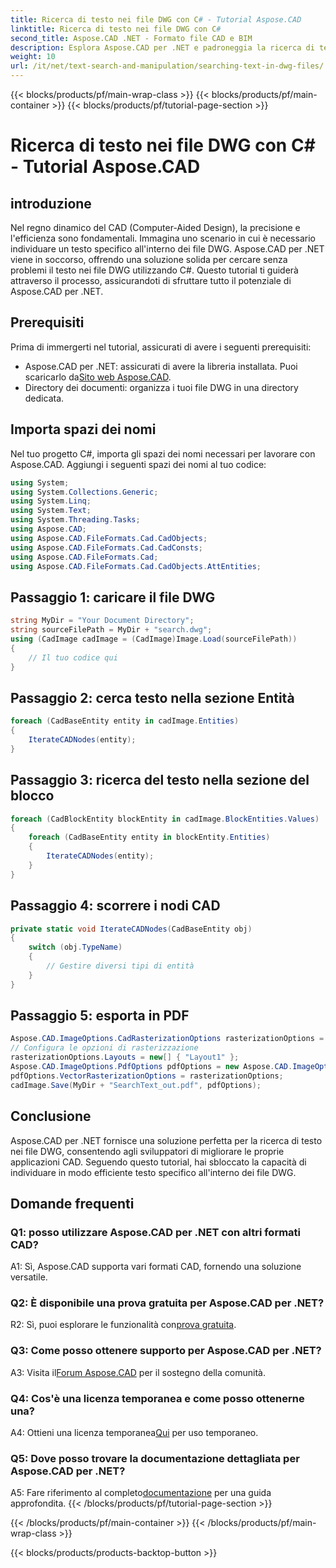 ```yaml
---
title: Ricerca di testo nei file DWG con C# - Tutorial Aspose.CAD
linktitle: Ricerca di testo nei file DWG con C#
second_title: Aspose.CAD .NET - Formato file CAD e BIM
description: Esplora Aspose.CAD per .NET e padroneggia la ricerca di testo nei file DWG con questa guida passo passo. Potenzia le tue applicazioni CAD oggi stesso!
weight: 10
url: /it/net/text-search-and-manipulation/searching-text-in-dwg-files/
---
```


{{< blocks/products/pf/main-wrap-class >}}
{{< blocks/products/pf/main-container >}}
{{< blocks/products/pf/tutorial-page-section >}}

# Ricerca di testo nei file DWG con C# - Tutorial Aspose.CAD

## introduzione

Nel regno dinamico del CAD (Computer-Aided Design), la precisione e l'efficienza sono fondamentali. Immagina uno scenario in cui è necessario individuare un testo specifico all'interno dei file DWG. Aspose.CAD per .NET viene in soccorso, offrendo una soluzione solida per cercare senza problemi il testo nei file DWG utilizzando C#. Questo tutorial ti guiderà attraverso il processo, assicurandoti di sfruttare tutto il potenziale di Aspose.CAD per .NET.

## Prerequisiti

Prima di immergerti nel tutorial, assicurati di avere i seguenti prerequisiti:
-  Aspose.CAD per .NET: assicurati di avere la libreria installata. Puoi scaricarlo da[Sito web Aspose.CAD](https://releases.aspose.com/cad/net/).
- Directory dei documenti: organizza i tuoi file DWG in una directory dedicata.

## Importa spazi dei nomi

Nel tuo progetto C#, importa gli spazi dei nomi necessari per lavorare con Aspose.CAD. Aggiungi i seguenti spazi dei nomi al tuo codice:

```csharp
using System;
using System.Collections.Generic;
using System.Linq;
using System.Text;
using System.Threading.Tasks;
using Aspose.CAD;
using Aspose.CAD.FileFormats.Cad.CadObjects;
using Aspose.CAD.FileFormats.Cad.CadConsts;
using Aspose.CAD.FileFormats.Cad;
using Aspose.CAD.FileFormats.Cad.CadObjects.AttEntities;
```

## Passaggio 1: caricare il file DWG

```csharp
string MyDir = "Your Document Directory";
string sourceFilePath = MyDir + "search.dwg";
using (CadImage cadImage = (CadImage)Image.Load(sourceFilePath))
{
    // Il tuo codice qui
}
```

## Passaggio 2: cerca testo nella sezione Entità

```csharp
foreach (CadBaseEntity entity in cadImage.Entities)
{
    IterateCADNodes(entity);
}
```

## Passaggio 3: ricerca del testo nella sezione del blocco

```csharp
foreach (CadBlockEntity blockEntity in cadImage.BlockEntities.Values)
{
    foreach (CadBaseEntity entity in blockEntity.Entities)
    {
        IterateCADNodes(entity);
    }
}
```

## Passaggio 4: scorrere i nodi CAD

```csharp
private static void IterateCADNodes(CadBaseEntity obj)
{
    switch (obj.TypeName)
    {
        // Gestire diversi tipi di entità
    }
}
```

## Passaggio 5: esporta in PDF

```csharp
Aspose.CAD.ImageOptions.CadRasterizationOptions rasterizationOptions = new Aspose.CAD.ImageOptions.CadRasterizationOptions();
// Configura le opzioni di rasterizzazione
rasterizationOptions.Layouts = new[] { "Layout1" };
Aspose.CAD.ImageOptions.PdfOptions pdfOptions = new Aspose.CAD.ImageOptions.PdfOptions();
pdfOptions.VectorRasterizationOptions = rasterizationOptions;
cadImage.Save(MyDir + "SearchText_out.pdf", pdfOptions);
```

## Conclusione

Aspose.CAD per .NET fornisce una soluzione perfetta per la ricerca di testo nei file DWG, consentendo agli sviluppatori di migliorare le proprie applicazioni CAD. Seguendo questo tutorial, hai sbloccato la capacità di individuare in modo efficiente testo specifico all'interno dei file DWG.

## Domande frequenti

### Q1: posso utilizzare Aspose.CAD per .NET con altri formati CAD?

A1: Sì, Aspose.CAD supporta vari formati CAD, fornendo una soluzione versatile.

### Q2: È disponibile una prova gratuita per Aspose.CAD per .NET?

 R2: Sì, puoi esplorare le funzionalità con[prova gratuita](https://releases.aspose.com/).

### Q3: Come posso ottenere supporto per Aspose.CAD per .NET?

 A3: Visita il[Forum Aspose.CAD](https://forum.aspose.com/c/cad/19) per il sostegno della comunità.

### Q4: Cos'è una licenza temporanea e come posso ottenerne una?

 A4: Ottieni una licenza temporanea[Qui](https://purchase.aspose.com/temporary-license/) per uso temporaneo.

### Q5: Dove posso trovare la documentazione dettagliata per Aspose.CAD per .NET?

 A5: Fare riferimento al completo[documentazione](https://reference.aspose.com/cad/net/) per una guida approfondita.
{{< /blocks/products/pf/tutorial-page-section >}}

{{< /blocks/products/pf/main-container >}}
{{< /blocks/products/pf/main-wrap-class >}}

{{< blocks/products/products-backtop-button >}}

